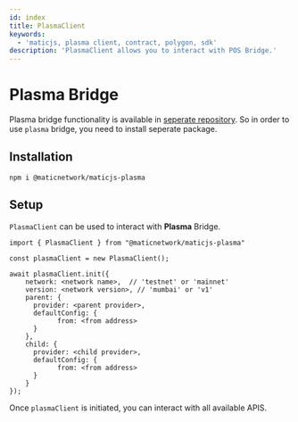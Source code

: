 ```yaml
---
id: index
title: PlasmaClient
keywords:
  - 'maticjs, plasma client, contract, polygon, sdk'
description: 'PlasmaClient allows you to interact with POS Bridge.'
---
```


# Plasma Bridge

Plasma bridge functionality is available in [seperate repository](https://github.com/maticnetwork/maticjs-plasma). So in order to use `plasma` bridge, you need to install seperate package.

## Installation

```
npm i @maticnetwork/maticjs-plasma
```

## Setup

`PlasmaClient` can be used to interact with **Plasma** Bridge.

```
import { PlasmaClient } from "@maticnetwork/maticjs-plasma"

const plasmaClient = new PlasmaClient();

await plasmaClient.init({
    network: <network name>,  // 'testnet' or 'mainnet'
    version: <network version>, // 'mumbai' or 'v1'
    parent: {
      provider: <parent provider>,
      defaultConfig: {
            from: <from address>
      }
    },
    child: {
      provider: <child provider>,
      defaultConfig: {
            from: <from address>
      }
    }
});

```

Once `plasmaClient` is initiated, you can interact with all available APIS.
